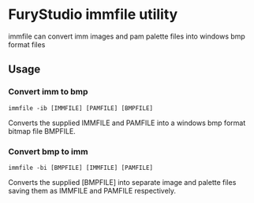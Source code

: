 # FuryStudio immfile utility

immfile can convert imm images and pam palette files into windows bmp format files

## Usage

### Convert imm to bmp

`immfile -ib [IMMFILE] [PAMFILE] [BMPFILE]`

Converts the supplied IMMFILE and PAMFILE into a windows bmp format bitmap file BMPFILE. 

### Convert bmp to imm

`immfile -bi [BMPFILE] [IMMFILE] [PAMFILE]`

Converts the supplied [BMPFILE] into separate image and palette files saving them as IMMFILE and PAMFILE respectively.

